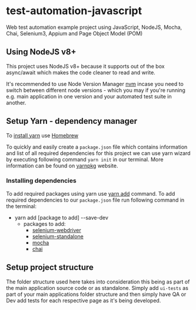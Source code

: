 # test-automation-javascript
Web test automation example project using JavaScript, NodeJS, Mocha, Chai, Selenium3, Appium and Page Object Model (POM)

## Using NodeJS v8+
This project uses NodeJS v8+ because it supports out of the box async/await which makes the code cleaner to read and write.

It's recommended to use Node Version Manager [nvm](https://github.com/creationix/nvm/blob/master/README.md) incase you need to switch between different node versions - which you may if you're running e.g. main application in one version and your automated test suite in another.

## Setup Yarn - dependency manager

To [install yarn](https://yarnpkg.com/lang/en/docs/install/) use [Homebrew](https://brew.sh/)

To quickly and easily create a `package.json` file which contains information and list of all required dependencies for this project we can use yarn wizard by executing following command `yarn init` in our terminal. More information can be found on [yarnpkg](https://yarnpkg.com/lang/en/docs/cli/init/) website.

### Installing dependencies
To add required packages using yarn use [yarn add](https://yarnpkg.com/lang/en/docs/cli/install/) command. To add required dependencies to our `package.json` file run following command in the terminal:
* yarn add [package to add] --save-dev
  * packages to add:
    * [selenium-webdriver](https://yarnpkg.com/en/package/selenium-webdriver)
    * [selenium-standalone](https://yarnpkg.com/en/package/selenium-standalone)
    * [mocha](https://yarnpkg.com/en/package/mocha)
    * [chai](https://yarnpkg.com/en/package/chai)


## Setup project structure
The folder structure used here takes into consideration this being as part of the main application source code or as standalone. Simply add `ui-tests` as part of your main applications folder structure and then simply have QA or Dev add tests for each respective page as it's being developed.
